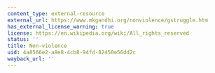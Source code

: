 ```yaml
---
content_type: external-resource
external_url: https://www.mkgandhi.org/nonviolence/gstruggle.htm
has_external_license_warning: true
license: https://en.wikipedia.org/wiki/All_rights_reserved
status: ''
title: Non-violence
uid: 4a8566e2-a8e8-4cb8-94fd-82450e56dd2c
wayback_url: ''
---
```

